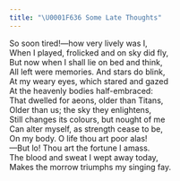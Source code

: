 ```yaml
---
title: "\U0001F636 Some Late Thoughts"
---
```


So soon tired!—how very lively was I,<br>
When I played, frolicked and on sky did fly,<br>
But now when I shall lie on bed and think,<br>
All left were memories. And stars do blink,<br>
At my weary eyes, which stared and gazed<br>
At the heavenly bodies half-embraced:<br>
That dwelled for aeons, older than Titans,<br>
Older than us; the sky they enlightens,<br>
Still changes its colours, but nought of me<br>
Can alter myself, as strength cease to be,<br>
On my body. O life thou art poor alas!<br>
—But lo! Thou art the fortune I amass.<br>
The blood and sweat I wept away today,<br>
Makes the morrow triumphs my singing fay.<br>
